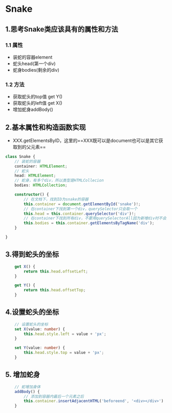 # Snake

## 1.思考Snake类应该具有的属性和方法

### 1.1 属性

- 装蛇的容器element
- 蛇头head(第一个div)
- 蛇身bodies(剩余的div)

### 1.2 方法

- 获取蛇头的top值 get Y()
- 获取蛇头的left值 get X()
- 增加蛇身addBody()

## 2.基本属性和构造函数实现

- XXX.getElementsByID，这里的==XXX既可以是document也可以是其它获取到的父元素==

``` typescript
class Snake {
    // 装蛇的容器
    container: HTMLElement;
    // 蛇头
    head: HTMLElement;
    // 蛇身，有多个div，所以类型是HTMLCollecion
    bodies: HTMLCollection;

    constructor() {
        // 在文档下，找到ID为snake的容器
        this.container = document.getElementById('snake')!;
        // 在container下找到第一个div，querySelector只会取一个
        this.head = this.container.querySelector('div')!;
        // 在container下找到所有div，不要用querySelectorAll因为新增div时不会更新。 
        this.bodies = this.container.getElementsByTagName('div');
    }

}
```

## 3.得到蛇头的坐标

``` typescript
    get X() {
        return this.head.offsetLeft;
    }

    get Y() {
        return this.head.offsetTop;
    }
```

## 4.设置蛇头的坐标

``` typescript
    // 设置蛇头的坐标
    set X(value: number) {
        this.head.style.left = value + 'px';
    }

    set Y(value: number) {
        this.head.style.top = value + 'px';
    }
```



## 5. 增加蛇身

``` typescript
    // 蛇增加身体
    addBody() {
        // 添加到容器内最后一个元素之后
        this.container.insertAdjacentHTML('beforeend', '<div></div>')
    }
```

